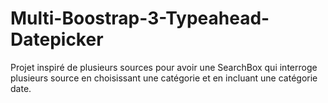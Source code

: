# Multi-Boostrap-3-Typeahead-Datepicker
Projet inspiré de plusieurs sources pour avoir une SearchBox qui interroge plusieurs source en choisissant une catégorie et en incluant une catégorie date.
